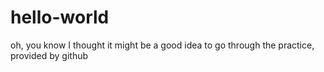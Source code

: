 # hello-world
oh, you know 
I thought it might be a good idea to go through the practice, provided by github
